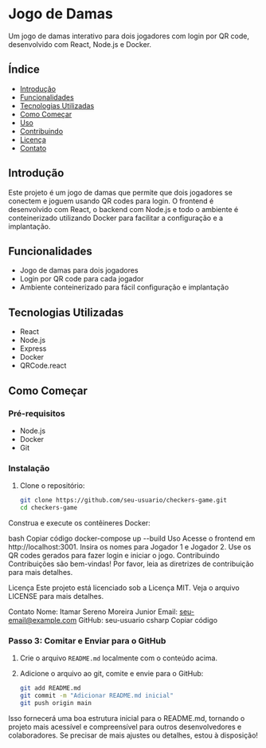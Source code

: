 # Jogo de Damas

Um jogo de damas interativo para dois jogadores com login por QR code, desenvolvido com React, Node.js e Docker.

## Índice

- [Introdução](#introdução)
- [Funcionalidades](#funcionalidades)
- [Tecnologias Utilizadas](#tecnologias-utilizadas)
- [Como Começar](#como-começar)
- [Uso](#uso)
- [Contribuindo](#contribuindo)
- [Licença](#licença)
- [Contato](#contato)

## Introdução

Este projeto é um jogo de damas que permite que dois jogadores se conectem e joguem usando QR codes para login. O frontend é desenvolvido com React, o backend com Node.js e todo o ambiente é conteinerizado utilizando Docker para facilitar a configuração e a implantação.

## Funcionalidades

- Jogo de damas para dois jogadores
- Login por QR code para cada jogador
- Ambiente conteinerizado para fácil configuração e implantação

## Tecnologias Utilizadas

- React
- Node.js
- Express
- Docker
- QRCode.react

## Como Começar

### Pré-requisitos

- Node.js
- Docker
- Git

### Instalação

1. Clone o repositório:

   ```bash
   git clone https://github.com/seu-usuario/checkers-game.git
   cd checkers-game
Construa e execute os contêineres Docker:

bash
Copiar código
docker-compose up --build
Uso
Acesse o frontend em http://localhost:3001.
Insira os nomes para Jogador 1 e Jogador 2.
Use os QR codes gerados para fazer login e iniciar o jogo.
Contribuindo
Contribuições são bem-vindas! Por favor, leia as diretrizes de contribuição para mais detalhes.

Licença
Este projeto está licenciado sob a Licença MIT. Veja o arquivo LICENSE para mais detalhes.

Contato
Nome: Itamar Sereno Moreira Junior
Email: seu-email@example.com
GitHub: seu-usuario
csharp
Copiar código

### Passo 3: Comitar e Enviar para o GitHub

1. Crie o arquivo `README.md` localmente com o conteúdo acima.
2. Adicione o arquivo ao git, comite e envie para o GitHub:

   ```bash
   git add README.md
   git commit -m "Adicionar README.md inicial"
   git push origin main
Isso fornecerá uma boa estrutura inicial para o README.md, tornando o projeto mais acessível e compreensível para outros desenvolvedores e colaboradores. Se precisar de mais ajustes ou detalhes, estou à disposição!
